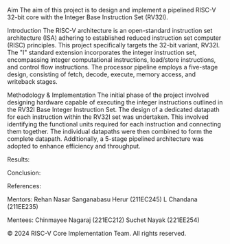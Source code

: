 Aim
The aim of this project is to design and implement a pipelined RISC-V 32-bit core with the Integer Base Instruction Set (RV32I).

Introduction
The RISC-V architecture is an open-standard instruction set architecture (ISA) adhering to established reduced instruction set computer (RISC) principles. This project specifically targets the 32-bit variant, RV32I. The "I" standard extension incorporates the integer instruction set, encompassing integer computational instructions, load/store instructions, and control flow instructions. The processor pipeline employs a five-stage design, consisting of fetch, decode, execute, memory access, and writeback stages.

Methodology & Implementation
The initial phase of the project involved designing hardware capable of executing the integer instructions outlined in the RV32I Base Integer Instruction Set. The design of a dedicated datapath for each instruction within the RV32I set was undertaken. This involved identifying the functional units required for each instruction and connecting them together. The individual datapaths were then combined to form the complete datapath. Additionally, a 5-stage pipelined architecture was adopted to enhance efficiency and throughput.

Results:


Conclusion:


References: 


Mentors:
Rehan Nasar
Sanganabasu Herur (211EC245)
L Chandana (211EE235)

Mentees:
Chinmayee Nagaraj (221EC212)
Suchet Nayak (221EE254)


© 2024 RISC-V Core Implementation Team. All rights reserved.
